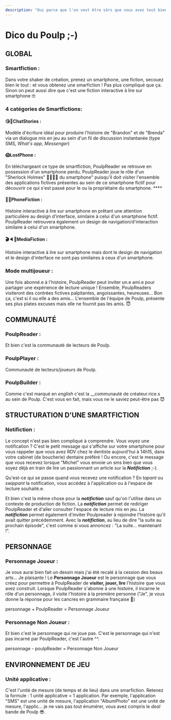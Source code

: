 ```yaml
---
description: "Oui parce que l'on veut être sûrs que vous avez tout bien compris de ce que l'on vous dit, Voyez- vous \uD83E\uDD13"
---
```


# Dico du Poulp ;-\)

## GLOBAL

### Smartfiction : 

Dans votre shaker de création, prenez un smartphone, une fiction, secouez bien le tout : et vous obtenez une smarfiction ! Pas plus compliqué que ça. Sinon on peut aussi dire que c'est une fiction interactive à lire sur smartphone 🤓

### 4 catégories de Smartfictions:

#### **😘🥰ChatStories** : 

Modèle d'écriture idéal pour produire l'histoire de "Brandon" et de "Brenda" via un dialogue mis en jeu au sein d'un fil de discussion instantanée \(type SMS, _What's app_,  _Messenger_\)

#### **😱LostPhone :** 

En téléchargeant ce type de smartfiction, PoulpReader se retrouve en possession d'un smartphone perdu. PoulpReader joue le rôle d'un "Sherlock Holmes" **🕵️‍♀️🕵️‍♂️** du smartphone" puisqu'il doit visiter l'ensemble des applications fictives présentes au sein de ce smartphone fictif pour découvrir ce qui s'est passé pour le ou la propriétaire du smartphone.  ****

#### **📱📲PhoneFiction :** 

Histoire interactive à lire sur smartphone en prêtant une attention particulière au design d'interface, similaire à celui d'un smartphone fictif. PoulpReader retrouvera également un design de navigation/d'interaction similaire à celui d'un smartphone.

#### **🎬🔈👀MediaFiction :** 

Histoire interactive à lire sur smartphone mais dont le design de navigation et le design d'interface ne sont pas similaires à ceux d'un smartphone.

### Mode multijoueur : 

Une fois abonné.e à l'histoire, PoulpReader peut inviter un.e ami.e pour partager une expérience de lecture unique ! Ensemble, PoulpReaders visiteront des contrées fictives palpitantes, angoissantes, heureuses... Bon ça, c'est si il ou elle a des amis... L'ensemble de l'équipe de Poulp, présente ses plus plates excuses mais elle ne fournit pas les amis. 😇

## COMMUNAUTÉ

### PoulpReader : 

Et bien c'est la communauté de lecteurs de Poulp.

### PoulpPlayer :

Communauté de lecteurs/joueurs de Poulp.

### PoulpBuilder : 

Comme c'est marqué en _english_ c'est la __communauté de créateur.rice.s au sein de Poulp. C'est vous en fait, mais vous ne le saviez peut-être pas 😈

## STRUCTURATION D'UNE SMARTFICTION 

### Notifiction :

Le concept n'est pas bien compliqué à comprendre. Vous voyez une notification ? C'est le petit message qui s'affiche sur votre smartphone pour vous rappeler que vous avez RDV chez le dentiste aujourd'hui à 14h15, dans votre cabinet \(de boucherie\) dentaire préféré ! Ou encore, c'est le message que vous recevez lorsque "Michel" vous envoie un sms bien que vous soyez déjà en train de lire un passionnant un article sur la _**Notifiction**_ ;-\).  

Qu'est-ce qui se passe quand vous recevez une notification ? En _tapant_ ou _swippant_ la notification, vous accédez à l'application ou à l'espace de lecture souhaité.e. 

Et bien c'est la même chose pour la _**notifiction**_ sauf qu'on l'utilise dans un contexte de production de fiction.  La _**notifiction**_ permet de rediriger  PoulpReader et d'aller consulter l'espace de lecture mis en jeu. La _**notifiction**_ permet également d'inviter Poulpreader à rejoindre l'histoire qu'il avait quitter précédemment. Avec la _**notifiction**_, au lieu de dire "la suite au prochain épisode", c'est comme si vous annoncez : "La suite... maintenant !".

## PERSONNAGE

### Personnage Joueur :

Je vous aurai bien fait un dessin mais j'ai été recalé à la cession des beaux arts... Je plaisante ! Le **Personnage Joueur** est le personnage que vous créez pour permettre à PoulpReader de **visiter, jouer, lire** l'histoire que vous avez construit. Lorsque PoulpReader s'abonne à une histoire, il incarne le rôle d'un personnage, il visite l'histoire à la première personne \("Je", je vous donne la réponse pour les cancres en grammaire française 🧐\) 

 personnage + PoulpReader = Personnage Joueur 

### Personnage Non Joueur :

Et bien c'est le personnage qui ne joue pas. C'est le personnage qui n'est pas incarné par PoulpReader, c'est l'autre ^^. 

personnage - poulpReader = Personnage Non Joueur 

## ENVIRONNEMENT DE JEU 

### Unité applicative :

C'est l'unité de mesure \(de temps et de lieu\) dans une smarfiction. Retenez la formule : 1 unité applicative = 1 application. Par exemple, l'application "SMS" est une unité de mesure, l'application "AlbumPhoto" est une unité de mesure, l'applic... je ne vais pas tout énumérer, vous avez compris le _deal_ bande de Poulp 😎. 









